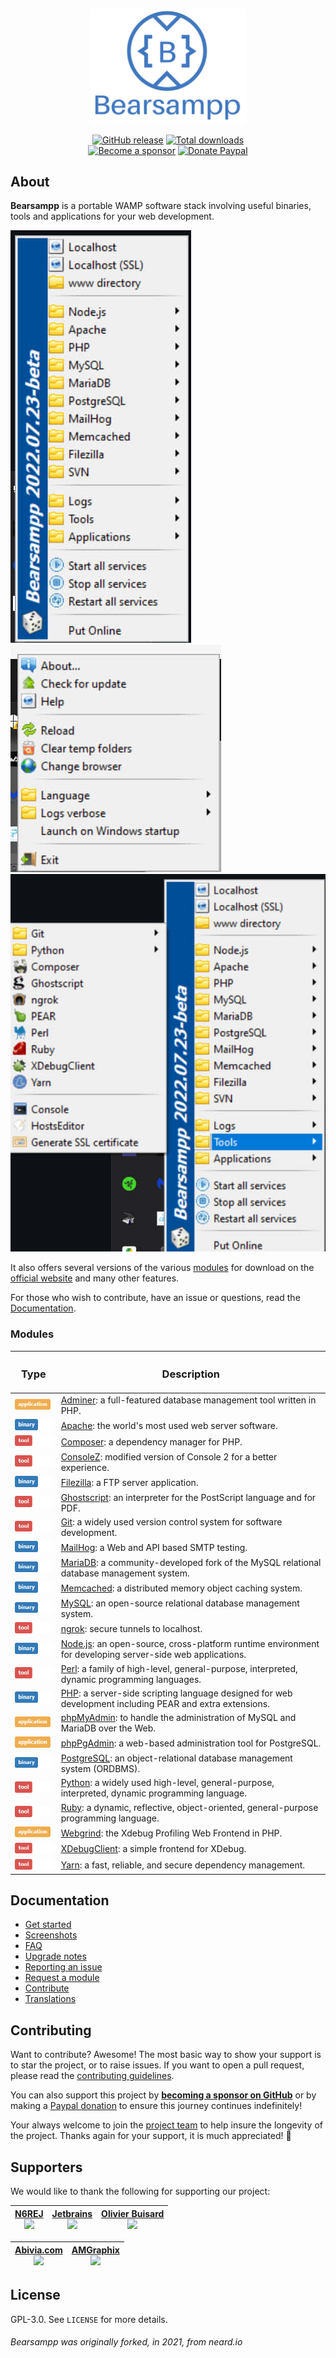 <p align="center"><a href="https://bearsampp.com" target="_blank"><img width="250" src="img/Bearsampp-logo.svg"></a></p>

<p align="center">
  <a href="https://github.com/Bearsampp/Bearsampp/releases/latest"><img src="https://img.shields.io/github/release/bearsampp/bearsampp.svg?style=flat-square" alt="GitHub release"></a>
  <a href="https://github.com/Bearsampp/Bearsampp/releases"><img src="https://img.shields.io/github/downloads/bearsampp/bearsampp/total.svg?style=flat-square" alt="Total downloads"></a>
  <br /><a href="https://github.com/sponsors/N6REJ"><img src="https://img.shields.io/badge/sponsor-N6REJ-181717.svg?logo=github&style=flat-square" alt="Become a sponsor"></a>
  <a href="https://www.paypal.me/BearLeeAble"><img src="https://img.shields.io/badge/donate-paypal-00457c.svg?logo=paypal&style=flat-square" alt="Donate Paypal"></a>
</p>

## About

**Bearsampp** is a portable WAMP software stack involving useful binaries, tools and applications for your web development.

![image](img/screenshots/menu-left.jpg) ![image](img/screenshots/menu-right.jpg)
![image](img/screenshots/menu-tools.jpg)

It also offers several versions of the various [modules](https://bearsampp.com/module) for download on the
[official website](https://bearsampp.com) and many other features.<br />

For those who wish to contribute, have an issue or questions, read the [Documentation](https://bearsampp.com/documentation).

### Modules

|  <h3>Type</h3> | <h3>Description</h3>|
| ------------------ | -----------------------------------------------------------------------------------------------------------------|
| ![](img/application.png) | [Adminer](https://bearsampp.com/module/adminer): a full-featured database management tool written in PHP. |
| ![](img/binary.png) | [Apache](https://bearsampp.com/module/apache): the world's most used web server software. |
| ![](img/tool.png) | [Composer](https://bearsampp.com/module/composer): a dependency manager for PHP. |
| ![](img/tool.png) | [ConsoleZ](https://bearsampp.com/module/consolez): modified version of Console 2 for a better experience. |
| ![](img/binary.png) | [Filezilla](https://bearsampp.com/module/filezilla): a FTP server application. |
| ![](img/tool.png) | [Ghostscript](https://bearsampp.com/module/ghostscript): an interpreter for the PostScript language and for PDF. |
| ![](img/tool.png) | [Git](https://bearsampp.com/module/git): a widely used version control system for software development. |
| ![](img/binary.png) | [MailHog](https://bearsampp.com/module/mailhog): a Web and API based SMTP testing. |
| ![](img/binary.png) | [MariaDB](https://bearsampp.com/module/mariadb): a community-developed fork of the MySQL relational database management system. |
| ![](img/binary.png) | [Memcached](https://bearsampp.com/module/memcached): a distributed memory object caching system. |
| ![](img/binary.png) | [MySQL](https://bearsampp.com/module/mysql): an open-source relational database management system. |
| ![](img/tool.png) | [ngrok](https://bearsampp.com/module/ngrok): secure tunnels to localhost. |
| ![](img/binary.png) | [Node.js](https://bearsampp.com/module/nodejs): an open-source, cross-platform runtime environment for developing server-side web applications. 
| ![](img/tool.png) | [Perl](https://bearsampp.com/module/perl): a family of high-level, general-purpose, interpreted, dynamic programming languages. |
| ![](img/binary.png) | [PHP](https://bearsampp.com/module/php): a server-side scripting language designed for web development including PEAR and extra extensions. |
| ![](img/application.png) | [phpMyAdmin](https://bearsampp.com/module/phpmyadmin): to handle the administration of MySQL and MariaDB over the Web. |
| ![](img/application.png) | [phpPgAdmin](https://bearsampp.com/module/phppgadmin): a web-based administration tool for PostgreSQL. |
| ![](img/binary.png) | [PostgreSQL](https://bearsampp.com/module/postgresql): an object-relational database management system (ORDBMS). |
| ![](img/tool.png) | [Python](https://bearsampp.com/module/python): a widely used high-level, general-purpose, interpreted, dynamic programming language. |
| ![](img/tool.png) | [Ruby](https://bearsampp.com/module/ruby): a dynamic, reflective, object-oriented, general-purpose programming language. |
| ![](img/application.png) | [Webgrind](https://bearsampp.com/module/webgrind): the Xdebug Profiling Web Frontend in PHP. |
| ![](img/tool.png) | [XDebugClient](https://bearsampp.com/module/xdc): a simple frontend for XDebug. |
| ![](img/tool.png) | [Yarn](https://bearsampp.com/module/yarn): a fast, reliable, and secure dependency management. |

## Documentation

* [Get started](https://bearsampp.com/get-started)
* [Screenshots](https://bearsampp.com/screenshots)
* [FAQ](https://bearsampp.com/faq)
* [Upgrade notes](https://bearsampp.com/upgrade)
* [Reporting an issue](https://github.com/Bearsampp/Bearsampp/issues)
* [Request a module](https://bearsampp.com/request)
* [Contribute](https://bearsampp.com/contribute)
* [Translations](https://bearsampp.com/translations)

## Contributing

Want to contribute? Awesome! The most basic way to show your support is to star the project, or to raise issues. If
you want to open a pull request, please read the [contributing guidelines](.github/CONTRIBUTING.md).

You can also support this project by [**becoming a sponsor on GitHub**](https://github.com/sponsors/N6REJ) or by
making a [Paypal donation](https://www.paypal.me/BearLeeAble) to ensure this journey continues indefinitely!

Your always welcome to join the [project team](https://github.com/orgs/Bearsampp/teams) to help insure the longevity of the project.
Thanks again for your support, it is much appreciated! :pray:

## Supporters

We would like to thank the following for supporting our project:


| <a href="https://github.n6rej.io">N6REJ<br><img src="https://avatars.githubusercontent.com/u/1850089?v=4" height="100px"/></a> | <a href="https://www.jetbrains.com/">Jetbrains<br> <img src="https://resources.jetbrains.com/storage/products/company/brand/logos/jb_beam.png" height="100px"></a> | <a href="https://simplifyyourweb.com/" >Olivier Buisard<br><img src="https://user-images.githubusercontent.com/1850089/191779113-6218a5df-d06d-41b5-92f9-86a9563b4d09.png" width="100" /> </a> |
|-------------------------------------------------------------------------------------------------------------------------------------------------------------------------------|-----------------------------------------------------------------------------------------------------------------------------------------------------------------|------------------------------------------------------------------------------------------------------------------------------------------------------------------------------------------------------------|

|<a href="https://foss.abivia.com/">Abivia.com<br><img src="https://github.com/Bearsampp/Bearsampp/assets/1850089/725323c2-8217-4a4c-ad20-a11225a696d6" height="100px"/></a>|<a href="https://www.am-graphix.com/">AMGraphix<br><img src="https://github.com/Bearsampp/Bearsampp/assets/1850089/189797db-4292-467d-9de0-898cde9338bc" height="100px"/></a>    |
|:---:|:--:|


## License

GPL-3.0. See `LICENSE` for more details.<br />

<h6>Bearsampp was originally forked, in 2021, from neard.io</h6>
